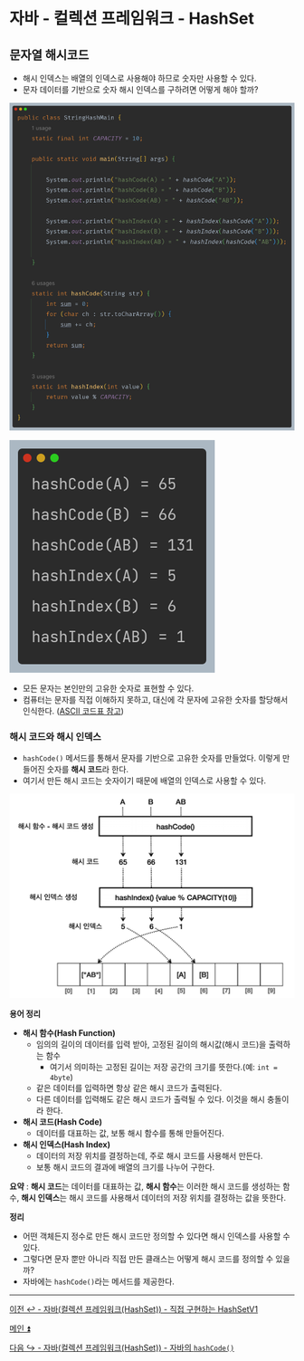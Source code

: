 # 자바 - 컬렉션 프레임워크 - HashSet

## 문자열 해시코드

- 해시 인덱스는 배열의 인덱스로 사용해야 하므로 숫자만 사용할 수 있다.
- 문자 데이터를 기반으로 숫자 해시 인덱스를 구하려면 어떻게 해야 할까?

![img_3.png](image/img_3.png)

![img_4.png](image/img_4.png)

- 모든 문자는 본인만의 고유한 숫자로 표현할 수 있다.
- 컴퓨터는 문자를 직접 이해하지 못하고, 대신에 각 문자에 고유한 숫자를 할당해서 인식한다. ([ASCII 코드표 참고](https://sheepone.tistory.com/47))

### 해시 코드와 해시 인덱스

- `hashCode()` 메서드를 통해서 문자를 기반으로 고유한 숫자를 만들었다. 이렇게 만들어진 숫자를 **해시 코드**라 한다.
- 여기서 만든 해시 코드는 숫자이기 때문에 배열의 인덱스로 사용할 수 있다.

![img_5.png](image/img_5.png)

**용어 정리**
- **해시 함수(Hash Function)**
  - 임의의 길이의 데이터를 입력 받아, 고정된 길이의 해시값(해시 코드)을 출력하는 함수
    - 여기서 의미하는 고정된 길이는 저장 공간의 크기를 뜻한다.(예: `int = 4byte`)
  - 같은 데이터를 입력하면 항상 같은 해시 코드가 출력된다.
  - 다른 데이터를 입력해도 같은 해시 코드가 출력될 수 있다. 이것을 해시 충돌이라 한다.
- **해시 코드(Hash Code)**
  - 데이터를 대표하는 값, 보통 해시 함수를 통해 만들어진다.
- **해시 인덱스(Hash Index)**
  - 데이터의 저장 위치를 결정하는데, 주로 해시 코드를 사용해서 만든다.
  - 보통 해시 코드의 결과에 배열의 크기를 나누어 구한다.

**요약** : **해시 코드**는 데이터를 대표하는 값, **해시 함수**는 이러한 해시 코드를 생성하는 함수, **해시 인덱스**는 해시 코드를 사용해서 데이터의 
            저장 위치를 결정하는 값을 뜻한다.

**정리**
- 어떤 객체든지 정수로 만든 해시 코드만 정의할 수 있다면 해시 인덱스를 사용할 수 있다.
- 그렇다면 문자 뿐만 아니라 직접 만든 클래스는 어떻게 해시 코드를 정의할 수 있을까?
- 자바에는 `hashCode()`라는 메서드를 제공한다.

---

[이전 ↩️ - 자바(컬렉션 프레임워크(HashSet)) - 직접 구현하는 HashSetV1]()

[메인 ⏫](https://github.com/genesis12345678/TIL/blob/main/Java/mid_2/Main.md)

[다음 ↪️ - 자바(컬렉션 프레임워크(HashSet)) - 자바의 `hashCode()`]()